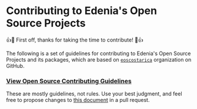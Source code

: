 # Contributing to Edenia's Open Source Projects
👍🎉 First off, thanks for taking the time to contribute! 🎉👍

The following is a set of guidelines for contributing to Edenia's Open Source Projects and its packages, which are based on [`eoscostarica`](https://github.com/eoscostarica/) organization on GitHub.

### [View Open Source Contributing Guidelines](https://guide.eoscostarica.io/docs/open-source-guidelines)

These are mostly guidelines, not rules. Use your best judgment, and feel free to propose changes to [this document](https://github.com/eoscostarica/guide.eoscostarica.io/blob/master/docs/open-source-guidelines.md) in a pull request.
